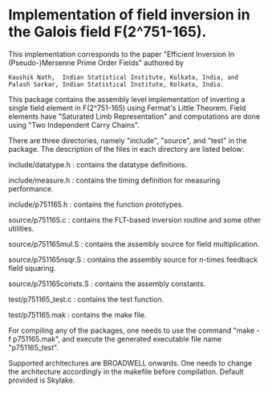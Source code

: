 # Implementation of field inversion in the Galois field F(2^751-165).

This implementation corresponds to the paper "Efficient Inversion In (Pseudo-)Mersenne Prime Order Fields" 
authored by

    Kaushik Nath,  Indian Statistical Institute, Kolkata, India, and   
    Palash Sarkar, Indian Statistical Institute, Kolkata, India.

This package contains the assembly level implementation of inverting a single field element in F(2^751-165) 
using Fermat's Little Theorem. Field elements have "Saturated Limb Representation" and computations are 
done using "Two Independent Carry Chains".

There are three directories, namely "include", "source", and "test" in the package. The description of the 
files in each directory are listed below:

include/datatype.h  	:  contains the datatype definitions.

include/measure.h   	:  contains the timing definition for measuring performance.

include/p751165.h    	:  contains the function prototypes.

source/p751165.c	:  contains the FLT-based inversion routine and some other utilities.

source/p751165mul.S	:  contains the assembly source for field multiplication.

source/p751165nsqr.S	:  contains the assembly source for n-times feedback field squaring.

source/p751165consts.S	:  contains the assembly constants.

test/p751165_test.c	:  contains the test function.

test/p751165.mak	:  contains the make file.
    
For compiling any of the packages, one needs to use the command "make -f p751165.mak", and execute the generated 
executable file name "p751165_test".

Supported architectures are BROADWELL onwards. 
One needs to change the architecture accordingly in the makefile before compilation. Default provided is Skylake.
